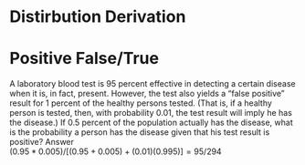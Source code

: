 # Distirbution Derivation


# Positive False/True
A laboratory blood test is 95 percent effective in detecting a
certain disease when it is, in fact, present. However, the test also yields a “false
positive” result for 1 percent of the healthy persons tested. (That is, if a healthy
person is tested, then, with probability 0.01, the test result will imply he has the
disease.) If 0.5 percent of the population actually has the disease, what is the
probability a person has the disease given that his test result is positive?
Answer\
$(0.95*0.005)/[(0.95+0.005)+(0.01)(0.995)]=95/294$
